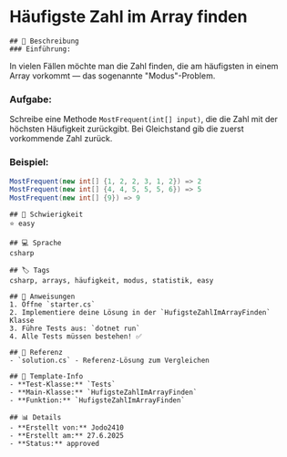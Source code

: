 # Häufigste Zahl im Array finden

    ## 📝 Beschreibung
    ### Einführung:
In vielen Fällen möchte man die Zahl finden, die am häufigsten in einem Array vorkommt — das sogenannte "Modus"-Problem.

### Aufgabe:
Schreibe eine Methode `MostFrequent(int[] input)`, die die Zahl mit der höchsten Häufigkeit zurückgibt. Bei Gleichstand gib die zuerst vorkommende Zahl zurück.

### Beispiel:
```csharp
MostFrequent(new int[] {1, 2, 2, 3, 1, 2}) => 2
MostFrequent(new int[] {4, 4, 5, 5, 5, 6}) => 5
MostFrequent(new int[] {9}) => 9
```

    ## 🎯 Schwierigkeit
    ⭐ easy

    ## 💻 Sprache
    csharp

    ## 🏷️ Tags
    csharp, arrays, häufigkeit, modus, statistik, easy

    ## 🚀 Anweisungen
    1. Öffne `starter.cs`
    2. Implementiere deine Lösung in der `HufigsteZahlImArrayFinden` Klasse
    3. Führe Tests aus: `dotnet run`
    4. Alle Tests müssen bestehen! ✅

    ## 📖 Referenz
    - `solution.cs` - Referenz-Lösung zum Vergleichen

    ## 🔧 Template-Info
    - **Test-Klasse:** `Tests`
    - **Main-Klasse:** `HufigsteZahlImArrayFinden`
    - **Funktion:** `HufigsteZahlImArrayFinden`

    ## 📊 Details
    - **Erstellt von:** Jodo2410
    - **Erstellt am:** 27.6.2025
    - **Status:** approved

    
    